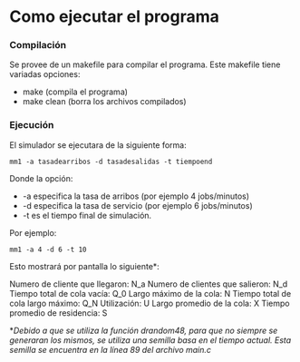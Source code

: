 # Como ejecutar el programa

### Compilación

Se provee de un makefile para compilar el programa. Este makefile tiene variadas opciones:

- make (compila el programa)
- make clean (borra los archivos compilados)

### Ejecución

El simulador se ejecutara de la siguiente forma:

```console
mm1 -a tasadearribos -d tasadesalidas -t tiempoend
```

Donde la opción:

- -a especifica la tasa de arribos (por ejemplo 4 jobs/minutos)
- -d especifica la tasa de servicio (por ejemplo 6 jobs/minutos)
- -t es el tiempo final de simulación.

Por ejemplo:

```console
mm1 -a 4 -d 6 -t 10
```

Esto mostrará por pantalla lo siguiente\*:

Numero de cliente que llegaron: N_a
Numero de clientes que salieron: N_d
Tiempo total de cola vacía: Q_0
Largo máximo de la cola: N
Tiempo total de cola largo máximo: Q_N
Utilización: U
Largo promedio de la cola: X
Tiempo promedio de residencia: S

\*_Debido a que se utiliza la función drandom48, para que no siempre se generaran los mismos, se utiliza una semilla basa en el tiempo actual. Esta semilla se encuentra en la línea 89 del archivo main.c_
